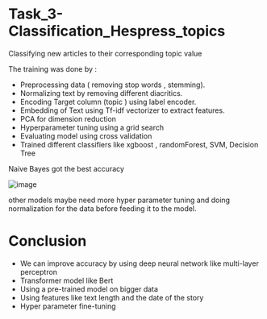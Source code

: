 # Task_3-Classification_Hespress_topics
 Classifying new articles to their corresponding topic value

 The training was done by :
 * Preprocessing data ( removing stop words , stemming).
 * Normalizing text by removing different diacritics.
 * Encoding Target column (topic ) using label encoder.
 * Embedding of Text using Tf-idf vectorizer to extract features.
 * PCA for dimension reduction
 * Hyperparameter tuning using a grid search
 * Evaluating model using cross validation
 * Trained different classifiers like xgboost , randomForest, SVM, Decision Tree

Naive Bayes got the best accuracy 

![image](https://github.com/AhmedMohamed365/Task_3-Classification_Hespress_topics/assets/56398966/7fcba695-a1e3-4b76-8b0a-01d7943e0ba3)


other models maybe need more hyper parameter tuning and doing normalization for the data before feeding it to the model.



# Conclusion 
* We can improve accuracy by using deep neural network like multi-layer perceptron
* Transformer model like Bert
* Using a pre-trained model on bigger data 
* Using features like text length and the date of the story
* Hyper parameter fine-tuning
